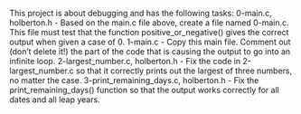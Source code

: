 This project is about debugging and has the following tasks:
0-main.c, holberton.h - Based on the main.c file above, create a file named 0-main.c. This file must test that the function positive_or_negative() gives the correct output when given a case of 0.
1-main.c - Copy this main file. Comment out (don’t delete it!) the part of the code that is causing the output to go into an infinite loop.
2-largest_number.c, holberton.h - Fix the code in 2-largest_number.c so that it correctly prints out the largest of three numbers, no matter the case.
3-print_remaining_days.c, holberton.h - Fix the print_remaining_days() function so that the output works correctly for all dates and all leap years.

